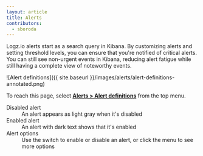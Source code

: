 ```yaml
---
layout: article
title: Alerts
contributors:
  - sboroda
---
```


Logz.io alerts start as a search query in Kibana. By customizing alerts and setting threshold levels, you can ensure that you're notified of critical alerts. You can still see non-urgent events in Kibana, reducing alert fatigue while still having a complete view of noteworthy events.

![Alert definitions]({{ site.baseurl }}/images/alerts/alert-definitions-annotated.png)

To reach this page, select [**Alerts > Alert definitions**](https://app.logz.io/#/dashboard/triggers/alert-definitions) from the top menu.

<dl class="letter-labels">

  <dt>Disabled alert</dt>
  <dd>An alert appears as light gray when it's disabled</dd>

  <dt>Enabled alert</dt>
  <dd>An alert with dark text shows that it's enabled</dd>

  <dt>Alert options</dt>
  <dd>Use the switch to enable or disable an alert, or click the menu to see more options</dd>

</dl>